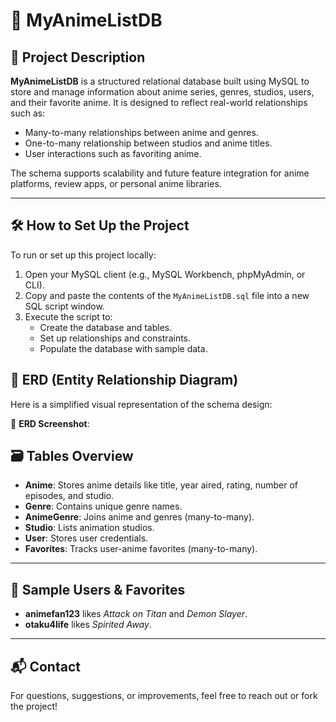 # 🎌 MyAnimeListDB

## 📖 Project Description

**MyAnimeListDB** is a structured relational database built using MySQL to store and manage information about anime series, genres, studios, users, and their favorite anime. It is designed to reflect real-world relationships such as:

- Many-to-many relationships between anime and genres.
- One-to-many relationship between studios and anime titles.
- User interactions such as favoriting anime.

The schema supports scalability and future feature integration for anime platforms, review apps, or personal anime libraries.

---

## 🛠️ How to Set Up the Project

To run or set up this project locally:

1. Open your MySQL client (e.g., MySQL Workbench, phpMyAdmin, or CLI).
2. Copy and paste the contents of the `MyAnimeListDB.sql` file into a new SQL script window.
3. Execute the script to:
   - Create the database and tables.
   - Set up relationships and constraints.
   - Populate the database with sample data.

## 🧱 ERD (Entity Relationship Diagram)

Here is a simplified visual representation of the schema design:

📸 **ERD Screenshot**:

## 🗃️ Tables Overview

- **Anime**: Stores anime details like title, year aired, rating, number of episodes, and studio.
- **Genre**: Contains unique genre names.
- **AnimeGenre**: Joins anime and genres (many-to-many).
- **Studio**: Lists animation studios.
- **User**: Stores user credentials.
- **Favorites**: Tracks user-anime favorites (many-to-many).

---

## 👤 Sample Users & Favorites

- **animefan123** likes *Attack on Titan* and *Demon Slayer*.
- **otaku4life** likes *Spirited Away*.

---

## 📬 Contact

For questions, suggestions, or improvements, feel free to reach out or fork the project!
